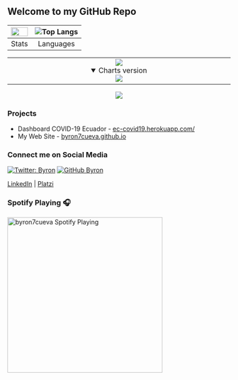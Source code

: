 ## Welcome to my GitHub Repo

| <img width="100%" src="http://github-readme-streak-stats.herokuapp.com?user=byron7cueva&theme=dracula&hide_border=true)" /> | ![Top Langs](https://github-readme-stats.vercel.app/api/top-langs/?username=byron7cueva&layout=compact&theme=dracula&hide_border=true)|
| :----------------------------------------------------------: | :----------------------------------------------------------: |
|                            Stats                             |                          Languages                           |

<table>
  <td align="center">
    <img src="https://github.com/byron7cueva/byron7cueva/blob/master/metrics.plugin.habits.facts.svg">
    <details open><summary>Charts version</summary>
      <img src="https://github.com/byron7cueva/byron7cueva/blob/master/metrics.plugin.habits.charts.svg">
    </details>
    <img width="900" height="1" alt="">
  </td>
</table>
<p align = "center">
 <img src="https://activity-graph.herokuapp.com/graph?username=byron7cueva&theme=dracula&area=true&hide_border=true&bg_color=282a36">
</p>  

### Projects

- Dashboard COVID-19 Ecuador - [ec-covid19.herokuapp.com/](http://ec-covid19.herokuapp.com/)
- My Web Site - [byron7cueva.github.io](https://byron7cueva.github.io/)

### Connect me on Social Media

[![Twitter: Byron](https://img.shields.io/twitter/follow/byron7cueva?style=social)](https://twitter.com/byron7cueva)
[![GitHub Byron](https://img.shields.io/github/followers/byron7cueva?label=follow&style=social)](https://github.com/byron7cueva)

[LinkedIn](https://ec.linkedin.com/in/byron7cueva) | [Platzi](https://platzi.com/@byron7cueva/)

### Spotify Playing 🎧

[<img src="https://now-playing-codestackr.vercel.app/api/spotify-playing" alt="byron7cueva Spotify Playing" width="350" />](https://open.spotify.com/playlist/5cTLM1a6CfH3Jo18FJhnKi)

<!--
**byron7cueva/byron7cueva** is a ✨ _special_ ✨ repository because its `README.md` (this file) appears on your GitHub profile.

Here are some ideas to get you started:

- 🔭 I’m currently working on ...
- 🌱 I’m currently learning ...
- 👯 I’m looking to collaborate on ...
- 🤔 I’m looking for help with ...
- 💬 Ask me about ...
- 📫 How to reach me: ...
- 😄 Pronouns: ...
- ⚡ Fun fact: ...
-->
